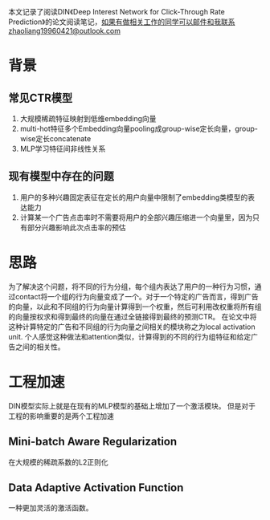 本文记录了阅读DIN《Deep Interest Network for Click-Through Rate Prediction》的论文阅读笔记，如果有做相关工作的同学可以邮件和我联系zhaoliang19960421@outlook.com
# 背景
## 常见CTR模型
1. 大规模稀疏特征映射到低维embedding向量
2. multi-hot特征多个Embedding向量pooling成group-wise定长向量，group-wise定长concatenate
3. MLP学习特征间非线性关系

## 现有模型中存在的问题
1. 用户的多种兴趣固定表征在定长的用户向量中限制了embedding类模型的表达能力
2. 计算某一个广告点击率时不需要将用户的全部兴趣压缩进一个向量里，因为只有部分兴趣影响此次点击率的预估

# 思路
为了解决这个问题，将不同的行为分组，每个组内表达了用户的一种行为习惯，通过contact将一个组的行为向量变成了一个。对于一个特定的广告而言，得到广告的向量，以此和不同组的行为向量计算得到一个权重，然后可利用改权重将所有组的向量按权求和得到最终的向量在通过全链接得到最终的预测CTR。
在论文中将这种计算特定的广告和不同组的行为向量之间相关的模块称之为local activation unit.
个人感觉这种做法和attention类似，计算得到的不同的行为组特征和给定广告之间的相关性。
# 工程加速
DIN模型实际上就是在现有的MLP模型的基础上增加了一个激活模块。
但是对于工程的影响重要的是两个工程加速
## Mini-batch Aware Regularization
在大规模的稀疏系数的L2正则化
## Data Adaptive Activation Function
一种更加灵活的激活函数。





